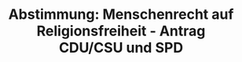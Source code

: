 ---
abstimmung:
  abstimmung: 1
  bundestagssitzung: 59
  legislaturperiode: 19
categories:
- Todo
data:
- title: Abstimmungsergebnis 20181019_1-data.pdf
  url: /res/2021-btw/abstimmungsergebnisse/20181019_1-data.pdf
- title: Abstimmungsergebnis 20181019_1_xls-data.xls
  url: /res/2021-btw/abstimmungsergebnisse/20181019_1_xls-data.xls
- title: Abstimmungsergebnis 20181019_1_xls-datacsv
  url: /res/2021-btw/abstimmungsergebnisse/csv/20181019_1_xls-datacsv
ergebnis:
  afd:
    enthaltung: 0
    gesamt: 92
    ja: 0
    nein: 80
    nichtabgegeben: 12
    ungueltig: 0
  bü90/gr:
    enthaltung: 58
    gesamt: 67
    ja: 0
    nein: 0
    nichtabgegeben: 9
    ungueltig: 0
  cdu/csu:
    enthaltung: 0
    gesamt: 246
    ja: 209
    nein: 1
    nichtabgegeben: 36
    ungueltig: 0
  die linke.:
    enthaltung: 59
    gesamt: 69
    ja: 0
    nein: 0
    nichtabgegeben: 10
    ungueltig: 0
  fdp:
    enthaltung: 70
    gesamt: 80
    ja: 0
    nein: 0
    nichtabgegeben: 10
    ungueltig: 0
  file: 20181019_1_xls-data.xls
  fraktionslos:
    enthaltung: 0
    gesamt: 2
    ja: 0
    nein: 0
    nichtabgegeben: 2
    ungueltig: 0
  spd:
    enthaltung: 0
    gesamt: 153
    ja: 122
    nein: 0
    nichtabgegeben: 31
    ungueltig: 0
layout: abstimmung
links:
- title: Link zu bundestag.de
  url: https://www.bundestag.de/parlament/plenum/abstimmung/abstimmung?id=542
preview: 'Deutscher Bundestag


  59. Sitzung des Deutschen Bundestages

  am Freitag, 19. Oktober 2018


  Endgültiges Ergebnis der Namentlichen Abstimmung Nr. 1


  Antrag der Fraktionen der CDU/CSU und SPD

  Menschenrecht auf Religionsfreiheit weltweit stärken

  Drs. 19/5041'
tags:
- Todo
title: 'Abstimmung: Menschenrecht auf Religionsfreiheit - Antrag CDU/CSU und SPD'
---